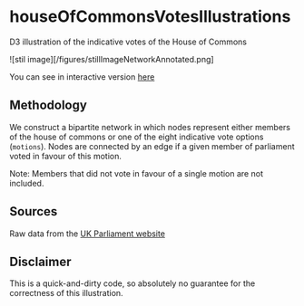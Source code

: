 # houseOfCommonsVotesIllustrations
D3 illustration of the indicative votes of the House of Commons


![stil image][/figures/stillImageNetworkAnnotated.png]

You can see in interactive version [here](https://floklimm.github.io/houseOfCommons/houseOfCommonsVotes.html)





## Methodology

We construct a bipartite network in which nodes represent either members of the house of commons or one of the eight indicative vote options (`motions`). Nodes are connected by an edge if a given member of parliament voted in favour of this motion.

Note: Members that did not vote in favour of a single motion are not included.


## Sources
Raw data from the [UK Parliament website](https://commonsvotes.digiminster.com/)

## Disclaimer
This is a quick-and-dirty code, so absolutely no guarantee for the correctness of this illustration.
